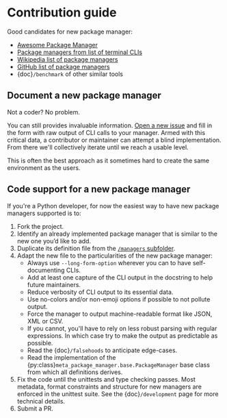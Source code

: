 # Contribution guide

Good candidates for new package manager:

- [Awesome Package Manager](https://github.com/damon-kwok/awesome-package-manager)
- [Package managers from list of terminal CLIs](https://github.com/k4m4/terminals-are-sexy#package-managers)
- [Wikipedia list of package managers](https://en.wikipedia.org/wiki/List_of_software_package_management_systems)
- [GitHub list of package managers](https://github.com/showcases/package-managers)
- {doc}`/benchmark` of other similar tools

## Document a new package manager

Not a coder? No problem.

You can still provides invaluable information. [Open a new issue](https://github.com/kdeldycke/meta-package-manager/issues/new/choose) and fill in the form
with raw output of CLI calls to your manager. Armed with this critical data, a contributor or maintainer
can attempt a blind implementation. From there we'll collectively iterate until we reach a usable level.

This is often the best approach as it sometimes hard to create the same environment as the users.

## Code support for a new package manager

If you're a Python developer, for now the easiest way to have new package managers supported is to:

1. Fork the project.
1. Identify an already implemented package manager that is similar to the new
   one you’d like to add.
1. Duplicate its definition file from the
   [`/managers` subfolder](https://github.com/kdeldycke/meta-package-manager/tree/main/meta_package_manager/managers).
1. Adapt the new file to the particularities of the new package manager:
   - Always use `--long-form-option` wherever you can to have self-documenting CLIs.
   - Add at least one capture of the CLI output in the docstring to help future maintainers.
   - Reduce verbosity of CLI output to its essential data.
   - Use no-colors and/or non-emoji options if possible to not pollute output.
   - Force the manager to output machine-readable format like JSON, XML or CSV.
   - If you cannot, you'll have to rely on less robust parsing with regular expressions. In which case try to make the output as predictable as possible.
   - Read the {doc}`/falsehoods` to anticipate edge-cases.
   - Read the implementation of the {py:class}`meta_package_manager.base.PackageManager` base class from which all definitions derives.
1. Fix the code until the unittests and type checking passes. Most metadata, format
   constraints and structure for new managers are enforced in the unittest suite. See the
   {doc}`/development` page for more technical details.
1. Submit a PR.
